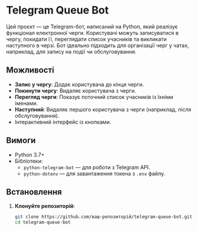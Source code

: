 
# Telegram Queue Bot

Цей проєкт — це Telegram-бот, написаний на Python, який реалізує функціонал електронної черги. Користувачі можуть записуватися в чергу, покидати її, переглядати список учасників та викликати наступного в черзі. Бот ідеально підходить для організації черг у чатах, наприклад, для запису на події чи обслуговування.

## Можливості

- **Запис у чергу**: Додає користувача до кінця черги.
- **Покинути чергу**: Видаляє користувача з черги.
- **Перегляд черги**: Показує поточний список учасників із їхніми іменами.
- **Наступний**: Видаляє першого користувача з черги (наприклад, після обслуговування).
- Інтерактивний інтерфейс із кнопками.

## Вимоги

- Python 3.7+
- Бібліотеки:
  - `python-telegram-bot` — для роботи з Telegram API.
  - `python-dotenv` — для завантаження токена з `.env` файлу.

## Встановлення

1. **Клонуйте репозиторій**:
   ```bash
   git clone https://github.com/ваш-репозиторій/telegram-queue-bot.git
   cd telegram-queue-bot
   ```



